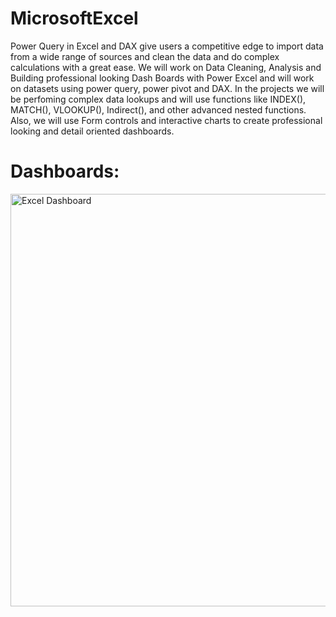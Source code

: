 # MicrosoftExcel
Power Query in Excel and DAX give users a competitive edge to import data from a wide range of sources and clean the data and do complex calculations with a great ease. 
We will work on Data Cleaning, Analysis and Building professional looking Dash Boards with Power Excel and will work on datasets using power query, power pivot and DAX.
In the projects we will be perfoming complex data lookups and will use functions like INDEX(), MATCH(), VLOOKUP(), Indirect(), and other advanced nested functions.
Also, we will use Form controls and interactive charts to create professional looking and detail oriented dashboards.


# Dashboards: 
<img width="1077" height="660" alt="Excel Dashboard" src="https://github.com/user-attachments/assets/a08e06e5-8982-4b58-b614-e0f33556fdec" />

